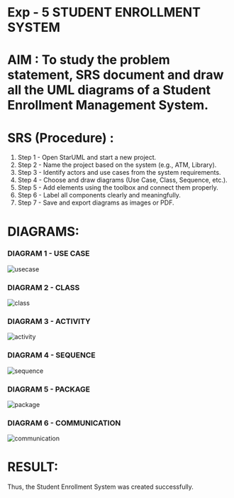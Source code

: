 # Exp - 5 STUDENT ENROLLMENT SYSTEM

# AIM : To study the problem statement, SRS document and draw all the UML diagrams of a Student Enrollment Management System.

# SRS (Procedure) :

1. Step 1 - Open StarUML and start a new project.
2. Step 2 - Name the project based on the system (e.g., ATM, Library).
3. Step 3 - Identify actors and use cases from the system requirements.
4. Step 4 - Choose and draw diagrams (Use Case, Class, Sequence, etc.).
5. Step 5 - Add elements using the toolbox and connect them properly.
6. Step 6 - Label all components clearly and meaningfully.
7. Step 7 - Save and export diagrams as images or PDF.

# DIAGRAMS:

### DIAGRAM 1 - USE CASE

![usecase](https://github.com/user-attachments/assets/d562d39b-82c9-4bad-9732-441ec8c8db5b)

### DIAGRAM 2 - CLASS

![class](https://github.com/user-attachments/assets/348dd627-e046-40c7-859e-ab1a388f0cde)

### DIAGRAM 3 - ACTIVITY

![activity](https://github.com/user-attachments/assets/7a208340-d9ea-4866-be04-b5e6e9354adb)

### DIAGRAM 4 - SEQUENCE

![sequence](https://github.com/user-attachments/assets/439c657a-fe00-4cf0-8f96-f122b2b22e6a)

### DIAGRAM 5 - PACKAGE

![package](https://github.com/user-attachments/assets/703eb4a0-6a7d-46de-a148-66c374584d12)

### DIAGRAM 6 - COMMUNICATION

![communication](https://github.com/user-attachments/assets/14d29a06-c196-4391-832a-6801ef2113cf)

# RESULT:
Thus, the Student Enrollment System was created successfully.
